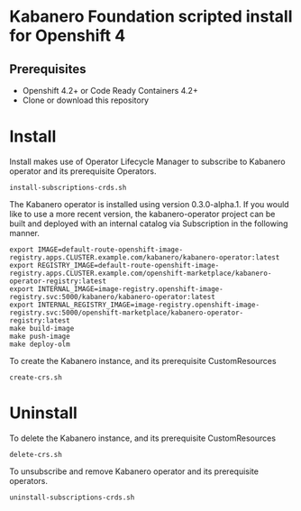 # Kabanero Foundation scripted install for Openshift 4

## Prerequisites

* Openshift 4.2+ or Code Ready Containers 4.2+
* Clone or download this repository

# Install

Install makes use of Operator Lifecycle Manager to subscribe to Kabanero operator and its prerequisite Operators.  

`install-subscriptions-crds.sh`

The Kabanero operator is installed using version 0.3.0-alpha.1.  If you would like to use a more recent version, the kabanero-operator project can be built and deployed with an internal catalog via Subscription in the following manner.
```
export IMAGE=default-route-openshift-image-registry.apps.CLUSTER.example.com/kabanero/kabanero-operator:latest
export REGISTRY_IMAGE=default-route-openshift-image-registry.apps.CLUSTER.example.com/openshift-marketplace/kabanero-operator-registry:latest
export INTERNAL_IMAGE=image-registry.openshift-image-registry.svc:5000/kabanero/kabanero-operator:latest
export INTERNAL_REGISTRY_IMAGE=image-registry.openshift-image-registry.svc:5000/openshift-marketplace/kabanero-operator-registry:latest
make build-image
make push-image
make deploy-olm
```


To create the Kabanero instance, and its prerequisite CustomResources

`create-crs.sh`


# Uninstall

To delete the Kabanero instance, and its prerequisite CustomResources

`delete-crs.sh`


To unsubscribe and remove Kabanero operator and its prerequisite operators.  

`uninstall-subscriptions-crds.sh`